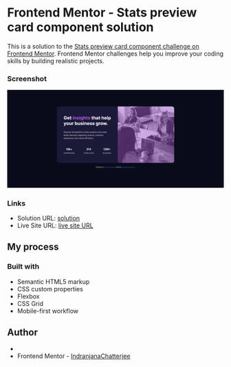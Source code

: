 # Frontend Mentor - Stats preview card component solution

This is a solution to the [Stats preview card component challenge on Frontend Mentor](https://www.frontendmentor.io/challenges/stats-preview-card-component-8JqbgoU62). Frontend Mentor challenges help you improve your coding skills by building realistic projects. 





### Screenshot

![](./images/screenshot.png)



### Links

- Solution URL: [solution](https://github.com/IndranjanaChatterjee/stats-preview-card-component)
- Live Site URL: [live site URL](https://stats-overview.netlify.app/)

## My process

### Built with

- Semantic HTML5 markup
- CSS custom properties
- Flexbox
- CSS Grid
- Mobile-first workflow







## Author

-
- Frontend Mentor - [IndranjanaChatterjee](https://www.frontendmentor.io/profile/IndranjanaChatterjee)




